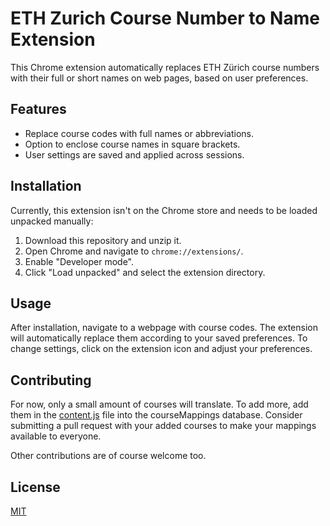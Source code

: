 # ETH Zurich Course Number to Name Extension

This Chrome extension automatically replaces ETH Zürich course numbers with their full or short names on web pages, based on user preferences.

## Features

- Replace course codes with full names or abbreviations.
- Option to enclose course names in square brackets.
- User settings are saved and applied across sessions.

## Installation

Currently, this extension isn't on the Chrome store and needs to be loaded unpacked manually:

1. Download this repository and unzip it.
2. Open Chrome and navigate to `chrome://extensions/`.
3. Enable "Developer mode".
4. Click "Load unpacked" and select the extension directory.

## Usage

After installation, navigate to a webpage with course codes. The extension will automatically replace them according to your saved preferences. 
To change settings, click on the extension icon and adjust your preferences.

## Contributing

For now, only a small amount of courses will translate. To add more, add them in the [content.js](content.js) file into the courseMappings database.
Consider submitting a pull request with your added courses to make your mappings available to everyone.

Other contributions are of course welcome too.

## License

[MIT](LICENSE)
